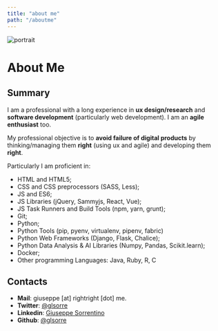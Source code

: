 ```yaml
---
title: "about me"
path: "/aboutme"
---
```




<div class="home grid">

<div class="unit half">

![portrait](./aboutme_assets/portrait.png)

</div>

<div class="unit half">

# About Me

## Summary

I am a professional with a long experience in **ux design/research** and **software development** (particularly web development). I am an **agile enthusiast** too.

My professional objective is to **avoid failure of digital products** by thinking/managing them **right** (using ux and agile) and developing them **right**.

Particularly I am proficient in:
- HTML and HTML5;
- CSS and CSS preprocessors (SASS, Less);
- JS and ES6;
- JS Libraries (jQuery, Sammyjs, React, Vue);
- JS Task Runners and Build Tools (npm, yarn, grunt);
- Git;
- Python;
- Python Tools (pip, pyenv, virtualenv, pipenv, fabric)
- Python Web Frameworks (Django, Flask, Chalice);
- Python Data Analysis & AI Libraries (Numpy, Pandas, Scikit.learn);
- Docker;
- Other programming Languages: Java, Ruby, R, C

## Contacts

- **Mail**: giuseppe [at] rightright [dot] me.
- **Twitter**: <a href="https://twitter.com/glsorre" target="_blank">@glsorre</a>
- **Linkedin**: <a href="https://it.linkedin.com/in/glsorrentino" target="_blank">Giuseppe Sorrentino</a>
- **Github**: <a href="https://github.com/glsorre" target="_blank">@glsorre</a>

</div>

</div>